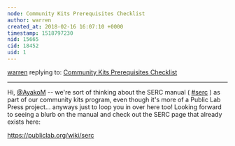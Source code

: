 ```yaml
---
node: Community Kits Prerequisites Checklist
author: warren
created_at: 2018-02-16 16:07:10 +0000
timestamp: 1518797230
nid: 15665
cid: 18452
uid: 1
---
```




[warren](../profile/warren) replying to: [Community Kits Prerequisites Checklist](../notes/bronwen/02-02-2018/community-kits-prerequisites-checklist)

----
Hi, [@AyakoM](/profile/AyakoM) -- we're sort of thinking about the SERC manual ( [#serc](/tag/serc) ) as part of our community kits program, even though it's more of a Public Lab Press project... anyways just to loop you in over here too! Looking forward to seeing a blurb on the manual and check out the SERC page that already exists here:

https://publiclab.org/wiki/serc